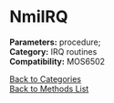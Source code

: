# NmiIRQ

**Parameters:** procedure;  
**Category:** IRQ routines  
**Compatibility:** MOS6502  


[Back to Categories](../categories/irq_routines.md)  
[Back to Methods List](../../SUMMARY.md)
